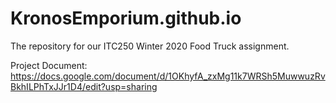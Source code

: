 # KronosEmporium.github.io
The repository for our ITC250 Winter 2020 Food Truck assignment.

Project Document: https://docs.google.com/document/d/1OKhyfA_zxMg11k7WRSh5MuwwuzRvBkhILPhTxJJr1D4/edit?usp=sharing
